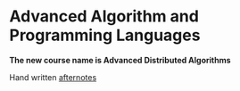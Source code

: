 # Advanced Algorithm and Programming Languages

**The new course name is Advanced Distributed Algorithms**

Hand written [afternotes](https://drive.google.com/file/d/1P11kMMvhe4cszMocZ72tTDWVMgCEw15K/view?usp=sharing)
